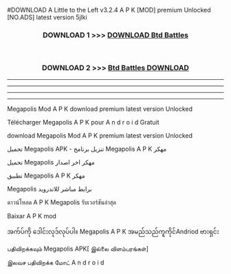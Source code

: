 #DOWNLOAD A Little to the Left v3.2.4 A P K [MOD] premium Unlocked [NO.ADS] latest version 5jlki 



<div align="center">

<h3>DOWNLOAD 1 >>> <a href="https://getmod1.web.app/?judule=Btd Battles">DOWNLOAD Btd Battles</a></h3><br>

<h3>DOWNLOAD 2 >>> <a href="https://getmod1.web.app/?judule=Btd Battles">Btd Battles DOWNLOAD </a></h3>

</div>


----------------------------------------------------------

----------------------------------------------------------

----------------------------------------------------------

----------------------------------------------------------


Megapolis  Mod A P K download premium latest version Unlocked

Télécharger  Megapolis  A P K pour A n d r o i d Gratuit

download Megapolis  Mod A P K premium latest version Unlocked

تحميل Megapolis  APK - تنزيل برنامج Megapolis  A P K مهكر

تحميل Megapolis  مهكر اخر اصدار

تطبيق Megapolis  A P K مهكر

Megapolis  برابط مباشر للاندرويد

ดาวน์โหลด A P K Megapolis  รับเวอร์ชันล่าสุด

Baixar A P K mod

အက်ပ်ကို ဒေါင်းလုဒ်လုပ်ပါ။ Megapolis  A P K အမည်သည်ကူကိုင်Andriod ဗားရှင်း

பதிவிறக்கவும் Megapolis  APK[ இல்லை விளம்பரங்கள்] 
 
இலவச பதிவிறக்க மோட் A n d r o i d



